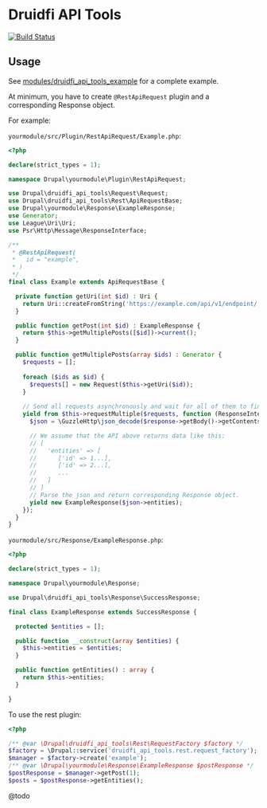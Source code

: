 # Druidfi API Tools

[![Build Status](https://travis-ci.com/druidfi/druidfi_api_tools.svg?token=txWjcLf9KNyHm6qjUdsB&branch=8.x-1.x)](https://travis-ci.com/druidfi/druidfi_api_tools)

## Usage

See [modules/druidfi_api_tools_example](modules/druidfi_api_tools_example) for a complete example.

At minimum, you have to create `@RestApiRequest` plugin and a corresponding Response object. 

For example: 

`yourmodule/src/Plugin/RestApiRequest/Example.php`:

```php
<?php

declare(strict_types = 1);

namespace Drupal\yourmodule\Plugin\RestApiRequest;

use Drupal\druidfi_api_tools\Request\Request;
use Drupal\druidfi_api_tools\Rest\ApiRequestBase;
use Drupal\yourmodule\Response\ExampleResponse;
use Generator;
use League\Uri\Uri;
use Psr\Http\Message\ResponseInterface;

/**
 * @RestApiRequest(
 *   id = "example",
 * )
 */
final class Example extends ApiRequestBase {

  private function getUri(int $id) : Uri {
    return Uri::createFromString('https://example.com/api/v1/endpoint/' . $id);
  }

  public function getPost(int $id) : ExampleResponse {
    return $this->getMultiplePosts([$id])->current();
  }

  public function getMultiplePosts(array $ids) : Generator {
    $requests = [];
    
    foreach ($ids as $id) {
      $requests[] = new Request($this->getUri($id));
    }
    
    // Send all requests asynchronously and wait for all of them to finish.
    yield from $this->requestMultiple($requests, function (ResponseInterface $response) {
      $json = \GuzzleHttp\json_decode($response->getBody()->getContents());

      // We assume that the API above returns data like this:
      // [
      //   'entities' => [
      //      ['id' => 1...],
      //      ['id' => 2...],
      //      ...
      //   ]
      // ]
      // Parse the json and return corresponding Response object.
      yield new ExampleResponse($json->entities);
    });
  }
}

```

`yourmodule/src/Response/ExampleResponse.php`:

```php
<?php

declare(strict_types = 1);

namespace Drupal\yourmodule\Response;

use Drupal\druidfi_api_tools\Response\SuccessResponse;

final class ExampleResponse extends SuccessResponse {

  protected $entities = [];

  public function __construct(array $entities) {
    $this->entities = $entities;
  }

  public function getEntities() : array {
    return $this->entities;
  }

}
```

To use the rest plugin:

```php
<?php

/** @var \Drupal\druidfi_api_tools\Rest\RequestFactory $factory */
$factory = \Drupal::service('druidfi_api_tools.rest.request_factory');
$manager = $factory->create('example');
/** @var \Drupal\yourmodule\Response\ExampleResponse $postResponse */
$postResponse = $manager->getPost(1);
$posts = $postResponse->getEntities();
```

@todo

